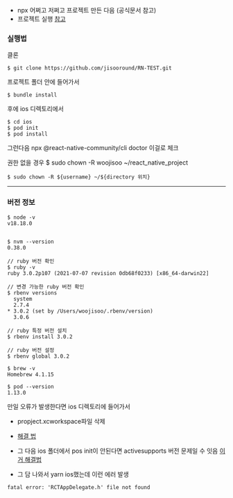 

- npx 어쩌고 저쩌고 프로젝트 만든 다음 (공식문서 참고)
- 프로젝트 실행 [참고](https://medium.com/@reachrasmus/react-native-on-macos-13-2-4f8c2f963d6e)

### 실행법

클론
```
$ git clone https://github.com/jisooround/RN-TEST.git
```

프로젝트 폴더 안에 들어가서
```
$ bundle install
```

후에 ios 디렉토리에서
```
$ cd ios
$ pod init
$ pod install
```

그런다음
npx @react-native-community/cli doctor
이걸로 체크

권한 없을 경우 $ sudo chown -R woojisoo ~/react_native_project

```
$ sudo chown -R ${username} ~/${directory 위치}
```

---

### 버전 정보

```
$ node -v
v18.18.0
```

```

$ nvm --version
0.38.0

```

```
// ruby 버전 확인
$ ruby -v
ruby 3.0.2p107 (2021-07-07 revision 0db68f0233) [x86_64-darwin22]

```

```
// 변경 가능한 ruby 버전 확인
$ rbenv versions
  system
  2.7.4
* 3.0.2 (set by /Users/woojisoo/.rbenv/version)
  3.0.6
```

```
// ruby 특정 버전 설치
$ rbenv install 3.0.2

// ruby 버전 설정
$ rbenv global 3.0.2
```

```
$ brew -v
Homebrew 4.1.15
```

```
$ pod --version
1.13.0
```

만일 오류가 발생한다면 ios 디렉토리에 들어가서

- propject.xcworkspace파일 삭제
- [해결 법](https://positiveko-til.vercel.app/til/react-native/error65.html)

- 그 다음 ios 폴더에서 pos init이 안된다면 activesupports 버전 문제일 수 잇음
  [이거 해결법](https://juejin.cn/post/7287914129564680249)

- 그 담 나와서 yarn ios했는데 이런 에러 발생

```
fatal error: 'RCTAppDelegate.h' file not found
```
